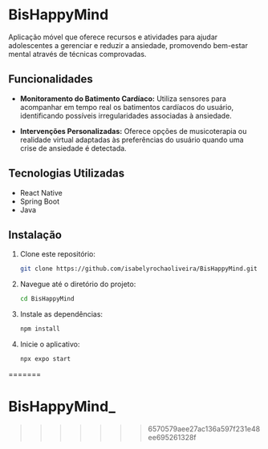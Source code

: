 
# BisHappyMind
Aplicação móvel que oferece recursos e atividades para ajudar adolescentes a gerenciar e reduzir a ansiedade, promovendo bem-estar mental através de técnicas comprovadas.

## Funcionalidades

- **Monitoramento do Batimento Cardíaco:** Utiliza sensores para acompanhar em tempo real os batimentos cardíacos do usuário, identificando possíveis irregularidades associadas à ansiedade.

- **Intervenções Personalizadas:** Oferece opções de musicoterapia ou realidade virtual adaptadas às preferências do usuário quando uma crise de ansiedade é detectada.

## Tecnologias Utilizadas

- React Native
- Spring Boot
- Java

## Instalação

1. Clone este repositório:
   ```bash
   git clone https://github.com/isabelyrochaoliveira/BisHappyMind.git
2. Navegue até o diretório do projeto:
   ```bash
   cd BisHappyMind
3. Instale as dependências:
   ```bash
   npm install
4. Inicie o aplicativo:
   ````bash
   npx expo start
=======
# BisHappyMind_
>>>>>>> 6570579aee27ac136a597f231e48ee695261328f
